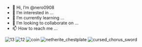 - 👋 Hi, I’m @nero0908
- 👀 I’m interested in ...
- 🌱 I’m currently learning ...
- 💞️ I’m looking to collaborate on ...
- 📫 How to reach me ...

<!---
nero0908/nero0908 is a ✨ special ✨ repository because its `README.md` (this file) appears on your GitHub profile.
You can click the Preview link to take a look at your changes.
--->
![13](https://user-images.githubusercontent.com/82492204/127258509-77b6a754-04bf-45b5-8b31-bf2fb4f8de2a.png)
![12](https://user-images.githubusercontent.com/82492204/127258866-23da7a90-699e-4099-8555-fd146c52f54a.png)
![coin](https://user-images.githubusercontent.com/82492204/127258867-3fc46717-4660-40d4-9aba-4b459a892a1d.png)
![netherite_chestplate](https://user-images.githubusercontent.com/82492204/127258868-f512b00b-26e9-4fc2-9da9-270278622726.png)
![cursed_chorus_sword](https://user-images.githubusercontent.com/82492204/127259424-dd2ab860-e19a-4d07-b157-b8d802d2dbd0.png)
